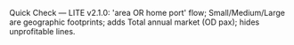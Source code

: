 Quick Check — LITE v2.1.0: 'area OR home port' flow; Small/Medium/Large are geographic footprints; adds Total annual market (OD pax); hides unprofitable lines.